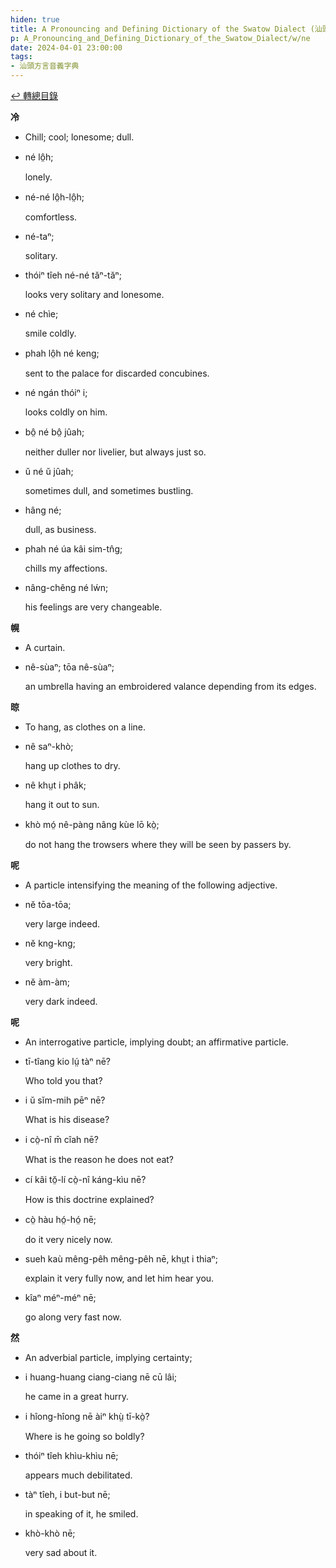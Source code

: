 ```yaml
---
hiden: true
title: A Pronouncing and Defining Dictionary of the Swatow Dialect (汕頭方言音義字典) / ne
p: A_Pronouncing_and_Defining_Dictionary_of_the_Swatow_Dialect/w/ne
date: 2024-04-01 23:00:00
tags: 
- 汕頭方言音義字典
---
```


[↩️ 轉總目錄](/A_Pronouncing_and_Defining_Dictionary_of_the_Swatow_Dialect)


**冷**
- Chill; cool; lonesome; dull.

- né lô̤h;

  lonely.

- né-né lô̤h-lô̤h;

  comfortless.

- né-taⁿ;

  solitary.

- thóiⁿ tîeh né-né tăⁿ-tăⁿ;

  looks very solitary and lonesome.

- né chìe;

  smile coldly.

- phah lô̤h né keng;

  sent to the palace for discarded concubines.

- né ngán thóiⁿ i;

  looks coldly on him.

- bô̤ né bô̤ jûah;

  neither duller nor livelier, but always just so.

- ŭ né ŭ jûah;

  sometimes dull, and sometimes bustling.

- hâng né;

  dull, as business.

- phah né úa kâi sim-tn̂g;

  chills my affections.

- nâng-chêng né lẃn;

  his feelings are very changeable.

**幌**
- A curtain.

- nê-sùaⁿ; tōa nê-sùaⁿ;

  an umbrella having an embroidered valance depending from its edges.

**晾**
- To hang, as clothes on a line.

- nê saⁿ-khò;

  hang up clothes to dry.

- nê khṳt i phâk;

  hang it out to sun.

- khò mó̤ nê-pàng nâng kùe lō kò̤;

  do not hang the trowsers where they will be seen by passers by.

**呢**
- A particle intensifying the meaning of the following adjective.

- nĕ tōa-tōa;

  very large indeed.

- nĕ kng-kng;

  very bright.

- nĕ àm-àm;

  very dark indeed.

**呢**
- An interrogative particle, implying doubt; an affirmative particle.

- tī-tîang kio lṳ́ tàⁿ nē?

  Who told you that?

- i ŭ sĭm-mih pēⁿ nē?

  What is his disease?

- i cò̤-nî m̄ cîah nē?

  What is the reason he does not eat?

- cí kâi tŏ̤-lí cò̤-nî káng-kìu nē?

  How is this doctrine explained?

- cò̤ hàu hó̤-hó̤ nē;

  do it very nicely now.

- sueh kaù mêng-pêh mêng-pêh nē, khṳt i thiaⁿ;

  explain it very fully now, and let him hear you.

- kîaⁿ méⁿ-méⁿ nē;

  go along very fast now.

**然**
- An adverbial particle, implying certainty;

- i huang-huang ciang-ciang nē cū lâi;

  he came in a great hurry.

- i hîong-hîong nē àiⁿ khṳ̀ tī-kò̤?

  Where is he going so boldly?

- thóiⁿ tîeh khìu-khìu nē;

  appears much debilitated.

- tàⁿ tîeh, i but-but nē;

  in speaking of it, he smiled.

- khò-khò nē;

  very sad about it.